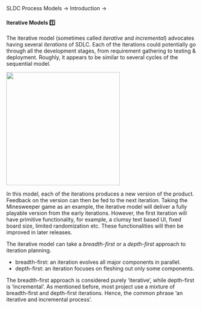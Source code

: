 <link rel="stylesheet" href="{{baseUrl}}/css/textbook.css">

<div class="website-content">

<div id="path">SLDC Process Models &rarr; Introduction &rarr;</div>

<div id="title">

#### Iterative Models :one:

</div>

<div id="body">

The iterative model (sometimes called _iterative_ and _incremental_) advocates having several _iterations_ of SDLC. Each of the iterations could potentially go through all the development stages, from requirement gathering to testing & deployment. Roughly, it appears to be similar to several cycles of the sequential model.

<img src="{{baseUrl}}/processModels/introduction/iterativeModels/images/diagram.png" height="300" />
<p/>

In this model, each of the iterations produces a new version of the product. Feedback on the version can then be fed to the next iteration. Taking the Minesweeper game as an example, the iterative model will deliver a fully playable version from the early iterations. However, the first iteration will have primitive functionality, for example, a clumsy text based UI, fixed board size, limited randomization etc. These functionalities will then be improved in later releases.

The iterative model can take a _breadth-first_ or a _depth-first_ approach to iteration planning.

* breadth-first: an iteration evolves all major components in parallel.
* depth-first: an iteration focuses on fleshing out only some components.

The breadth-first approach is considered purely ‘iterative’, while depth-first is ‘incremental’. As mentioned before, most project use a mixture of breadth-first and depth-first iterations. Hence, the common phrase ‘an iterative and incremental process’.

</div>

<div id="extras">
<div>

</div>
